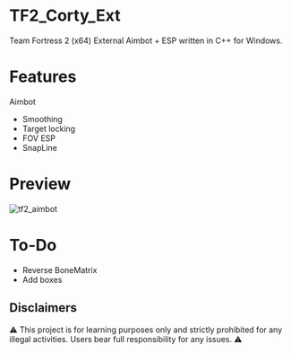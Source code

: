 # TF2_Corty_Ext
Team Fortress 2 (x64) External Aimbot + ESP written in C++ for Windows.

# Features
Aimbot
- Smoothing
- Target locking
- FOV
ESP
- SnapLine

# Preview
![tf2_aimbot](https://github.com/kalvin-eliazord/TF2_Corty_Ext/assets/61147281/26c8a5b4-3a16-4574-982e-fb1db6bae3af)

# To-Do
- Reverse BoneMatrix
- Add boxes

## Disclaimers
⚠️ This project is for learning purposes only and strictly prohibited for any illegal activities. Users bear full responsibility for any issues. ⚠️